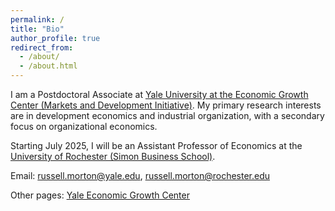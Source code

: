 ```yaml
---
permalink: /
title: "Bio"
author_profile: true
redirect_from: 
  - /about/
  - /about.html
---
```


I am a Postdoctoral Associate at [Yale University at the Economic Growth Center (Markets and Development Initiative)](https://egc.yale.edu/initiatives/markets-and-development). My primary research interests are in development economics and industrial organization, with a secondary focus on organizational economics.

Starting July 2025, I will be an Assistant Professor of Economics at the [University of Rochester (Simon Business School)](https://simon.rochester.edu/).

Email: <a href="mailto:russell.morton@yale.edu">russell.morton@yale.edu</a>, <a href="mailto:russell.morton@rochester.edu">russell.morton@rochester.edu</a>

Other pages: [Yale Economic Growth Center](https://egc.yale.edu/people/russell-morton)
